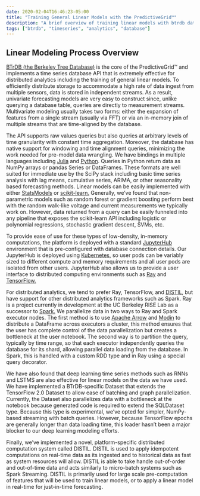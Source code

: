 ```yaml
---
date: 2020-02-04T16:46:23-05:00
title: "Training General Linear Models with the PredictiveGrid™"
description: "A brief overview of training linear models with btrdb data"
tags: ["btrdb", "timeseries", "analytics", "database"]
---
```


## Linear Modeling Process Overview

[BTrDB (the Berkeley Tree Database)](http://sdb.cs.berkeley.edu/sdb/btrdb.php#) is the core of the PredictiveGrid™ and implements a time series database API that is extremely effective for distributed analytics including the training of general linear models. To efficiently distribute storage to accommodate a high rate of data ingest from multiple sensors, data is stored in independent streams. As a result, univariate forecasting models are very easy to construct since, unlike querying a database table, queries are directly to measurement streams. Multivariate modeling usually takes two forms: either the expansion of features from a single stream (usually via FFT) or via an in-memory join of multiple streams that are time-aligned by the database.

The API supports raw values queries but also queries at arbitrary levels of time granularity with constant time aggregation. Moreover, the database has native support for windowing and time alignment queries, minimizing the work needed for pre-model data wrangling. We have bindings in multiple languages including [Julia](https://pingthingsio.github.io/BTrDB.jl/v5.6/) and [Python](https://btrdb.readthedocs.io/en/latest/). Queries in Python return data as NumPy arrays or pandas Series or DataFrames. These formats are well suited for immediate use by the SciPy stack including basic time series analysis with lag means, cumulative series, ARIMA, or other seasonality based forecasting methods. Linear models can be easily implemented with either [StatsModels](https://www.statsmodels.org/stable/index.html) or [scikit-learn.](https://scikit-learn.org/stable/) Generally, we’ve found that non-parametric models such as random forest or gradient boosting perform best with the random walk-like voltage and current measurements we typically work on. However, data returned from a query can be easily funneled into any pipeline that exposes the scikit-learn API including logistic or polynomial regressions, stochastic gradient descent, SVMs, etc.

To provide ease of use for these types of low-density, in-memory computations, the platform is deployed with a standard [JupyterHub](https://jupyterhub.readthedocs.io/en/stable/) environment that is pre-configured with database connection details. Our JupyterHub is deployed using [Kubernetes](https://kubernetes.io/), so user pods can be variably sized to different compute and memory requirements and all user pods are isolated from other users. JupyterHub also allows us to provide a user interface to distributed computing environments such as [Ray](https://rise.cs.berkeley.edu/projects/ray/) and [TensorFlow.](https://www.tensorflow.org/)

For distributed analytics, we tend to prefer Ray, TensorFlow, and [DISTIL](https://escholarship.org/content/qt61w8z66w/qt61w8z66w.pdf), but have support for other distributed analytics frameworks such as Spark. Ray is a project currently in development at the UC Berkeley RISE Lab as a successor to [Spark.](https://spark.apache.org/) We parallelize data in two ways to Ray and Spark executor nodes. The first method is to use [Apache Arrow](https://arrow.apache.org/) and [Modin](https://modin.readthedocs.io/en/latest/) to distribute a DataFrame across executors a cluster, this method ensures that the user has complete control of the data parallelization but creates a bottleneck at the user notebook. The second way is to partition the query, typically by time range, so that each executor independently queries the database for its shard, allowing parallel data loading from the database. In Spark, this is handled with a custom RDD type and in Ray using a special query decorator.

We have also found that deep learning time series methods such as RNNs and LSTMS are also effective for linear models on the data we have used. We have implemented a BTrDB-specific Dataset that extends the TensorFlow 2.0 Dataset to allow ease of batching and graph parallelization. Currently, the Dataset also parallelizes data with a bottleneck at the notebook because generated code is required to extend the SQLDataset type. Because this type is experimental, we’ve opted for simpler, NumPy-based streaming with batch queries. However, because TensorFlow epochs are generally longer than data loading time, this loader hasn’t been a major blocker to our deep learning modeling efforts.

Finally, we’ve implemented a novel, platform-specific distributed computation system called DISTIL. DISTIL is used to apply idempotent computations on real-time data as its ingested and to historical data as fast as system resources will allow. DISTIL is able to take handle out-of-order and out-of-time data and acts similarly to micro-batch systems such as Spark Streaming. DISTIL is primarily used for large scale pre-computation of features that will be used to train linear models, or to apply a linear model in real-time for just-in-time forecasting.

